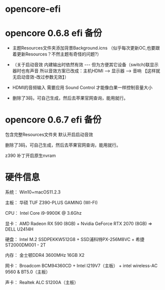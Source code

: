 # opencore-efi

#  opencore 0.6.8 efi 备份

 - 主题Resources文件夹添加背景Background.icns  （似乎每次更新OC,也要跟着更新Resources？不然主题有奇怪的问题?）

 - （关于启动音效 内建输出时依然有效 --- 但为方便其它设备（switch)联显示器时也有声音 所以音效方案已改成：主机HDMI ——> 显示器 ——> 音响 【这样就无启动音效-改过参数无效】）
 - HDMI的音频输入 需要应用 Sound Control 才能像白果一样控制音量大小

 - 删除了3码，可自己生成，然后去苹果官网查询，能用就行。


# opencore 0.6.7 efi 备份

包含完整Resources文件夹
默认开启启动音效

删除了3码，可自己生成，然后去苹果官网查询，能用就行。

z390 补丁开启原生nvram



# 硬件信息

系统：  Win10+macOS11.2.3

主板：  华硕 TUF Z390-PLUS GAMING (WI-FI)

CPU：  Intel Core i9-9900K @ 3.6Ghz

显卡：  AMD Radeon RX 590 (8GB)  +  Nvidia GeForce RTX 2070 (8GB)  => DELL U2414H

硬盘：  Intel M.2 SSDPEKKW512G8 + SSD浦科特PX-256M8VC + 希捷 ST2000DM001 - 2T

内存：  金士顿DDR4 3600MHz 16GB X2

网卡：  Broadcom BCM94360CD + Intel I219V7（主板） + intel wireless-AC 9560 & BT5.0（主板）

声卡：  Realtek ALC S1200A（主板）

